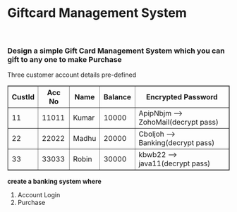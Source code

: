 <b><h1>Giftcard Management System</h1></b><br>

<h3>Design a simple Gift Card Management System which you can gift to any one to make Purchase</h3>

<p> Three customer account details pre-defined </p>

<table border="1">
    <tr>
        <th>CustId</th>
        <th>Acc No</th>
        <th>Name</th>
        <th>Balance</th>
        <th>Encrypted Password</th>
    </tr>
    <tr>
        <td>11</td>
        <td>11011</td>
        <td>Kumar</td>
        <td>10000</td>
        <td>ApipNbjm --> ZohoMail(decrypt pass)</td>
    </tr>
    <tr>
        <td>22</td>
        <td>22022</td>
        <td>Madhu</td>
        <td>20000</td>
        <td>Cboljoh --> Banking(decrypt pass)</td>
    </tr>
    <tr>
        <td>33</td>
        <td>33033</td>
        <td>Robin</td>
        <td>30000</td>
        <td>kbwb22 --> java11(decrypt pass)</td>
    </tr>
</table>

<b> create a banking system where </b>
<ol>
  <li> Account Login</li>
  <li> Purchase </li>
</ol>
